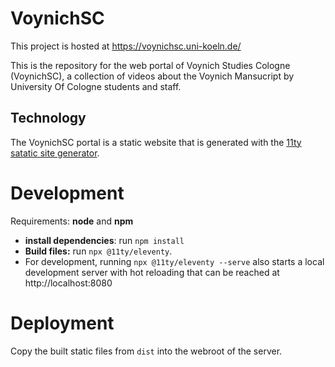 # VoynichSC

This project is hosted at https://voynichsc.uni-koeln.de/

This is the repository for the web portal of Voynich Studies Cologne (VoynichSC), a collection of videos about the Voynich Mansucript by University Of Cologne students and staff.

## Technology

The VoynichSC portal is a static website that is generated with the [11ty satatic site generator](https://www.11ty.dev/).

# Development

Requirements: **node** and **npm**

- **install dependencies**: run `npm install`
- **Build files:** run `npx @11ty/eleventy`.
- For development, running `npx @11ty/eleventy --serve` also starts a local development server with hot reloading that can be reached at http://localhost:8080

# Deployment
Copy the built static files from `dist` into the webroot of the server.
